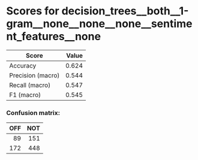 # Scores for decision_trees__both__1-gram__none__none__none__sentiment_features__none
|      Score      |Value|
|-----------------|----:|
|Accuracy         |0.624|
|Precision (macro)|0.544|
|Recall (macro)   |0.547|
|F1 (macro)       |0.545|

### Confusion matrix:
|OFF|NOT|
|--:|--:|
| 89|151|
|172|448|
